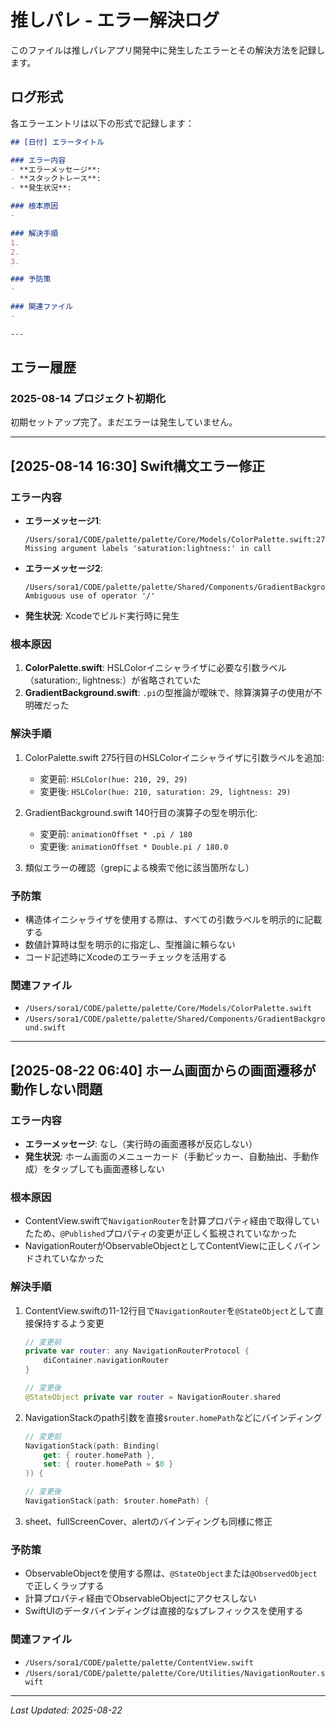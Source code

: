 # 推しパレ - エラー解決ログ

このファイルは推しパレアプリ開発中に発生したエラーとその解決方法を記録します。

## ログ形式

各エラーエントリは以下の形式で記録します：

```markdown
## [日付] エラータイトル

### エラー内容
- **エラーメッセージ**: 
- **スタックトレース**: 
- **発生状況**: 

### 根本原因
- 

### 解決手順
1. 
2. 
3. 

### 予防策
- 

### 関連ファイル
- 

---
```

## エラー履歴

### 2025-08-14 プロジェクト初期化

初期セットアップ完了。まだエラーは発生していません。

---

## [2025-08-14 16:30] Swift構文エラー修正

### エラー内容
- **エラーメッセージ1**: 
  ```
  /Users/sora1/CODE/palette/palette/Core/Models/ColorPalette.swift:275:34 
  Missing argument labels 'saturation:lightness:' in call
  ```
- **エラーメッセージ2**:
  ```
  /Users/sora1/CODE/palette/palette/Shared/Components/GradientBackground.swift:140:63 
  Ambiguous use of operator '/'
  ```
- **発生状況**: Xcodeでビルド実行時に発生

### 根本原因
1. **ColorPalette.swift**: HSLColorイニシャライザに必要な引数ラベル（saturation:, lightness:）が省略されていた
2. **GradientBackground.swift**: `.pi`の型推論が曖昧で、除算演算子の使用が不明確だった

### 解決手順
1. ColorPalette.swift 275行目のHSLColorイニシャライザに引数ラベルを追加:
   - 変更前: `HSLColor(hue: 210, 29, 29)`
   - 変更後: `HSLColor(hue: 210, saturation: 29, lightness: 29)`

2. GradientBackground.swift 140行目の演算子の型を明示化:
   - 変更前: `animationOffset * .pi / 180`
   - 変更後: `animationOffset * Double.pi / 180.0`

3. 類似エラーの確認（grepによる検索で他に該当箇所なし）

### 予防策
- 構造体イニシャライザを使用する際は、すべての引数ラベルを明示的に記載する
- 数値計算時は型を明示的に指定し、型推論に頼らない
- コード記述時にXcodeのエラーチェックを活用する

### 関連ファイル
- `/Users/sora1/CODE/palette/palette/Core/Models/ColorPalette.swift`
- `/Users/sora1/CODE/palette/palette/Shared/Components/GradientBackground.swift`

---

## [2025-08-22 06:40] ホーム画面からの画面遷移が動作しない問題

### エラー内容
- **エラーメッセージ**: なし（実行時の画面遷移が反応しない）
- **発生状況**: ホーム画面のメニューカード（手動ピッカー、自動抽出、手動作成）をタップしても画面遷移しない

### 根本原因
- ContentView.swiftで`NavigationRouter`を計算プロパティ経由で取得していたため、`@Published`プロパティの変更が正しく監視されていなかった
- NavigationRouterがObservableObjectとしてContentViewに正しくバインドされていなかった

### 解決手順
1. ContentView.swiftの11-12行目で`NavigationRouter`を`@StateObject`として直接保持するよう変更
   ```swift
   // 変更前
   private var router: any NavigationRouterProtocol {
       diContainer.navigationRouter
   }
   
   // 変更後
   @StateObject private var router = NavigationRouter.shared
   ```

2. NavigationStackのpath引数を直接`$router.homePath`などにバインディング
   ```swift
   // 変更前
   NavigationStack(path: Binding(
       get: { router.homePath },
       set: { router.homePath = $0 }
   )) {
   
   // 変更後
   NavigationStack(path: $router.homePath) {
   ```

3. sheet、fullScreenCover、alertのバインディングも同様に修正

### 予防策
- ObservableObjectを使用する際は、`@StateObject`または`@ObservedObject`で正しくラップする
- 計算プロパティ経由でObservableObjectにアクセスしない
- SwiftUIのデータバインディングは直接的な`$`プレフィックスを使用する

### 関連ファイル
- `/Users/sora1/CODE/palette/palette/ContentView.swift`
- `/Users/sora1/CODE/palette/palette/Core/Utilities/NavigationRouter.swift`

---

*Last Updated: 2025-08-22*